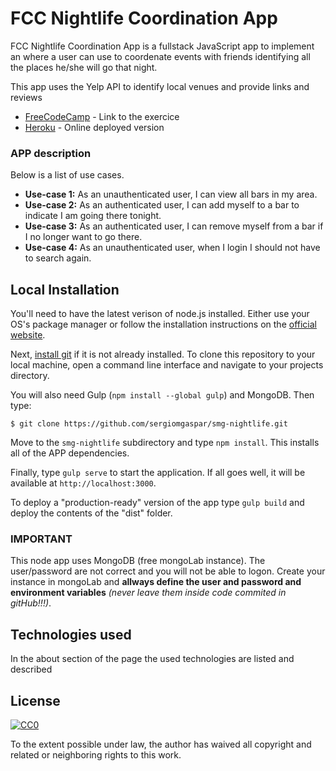 # FCC Nightlife Coordination App

FCC Nightlife Coordination App is a fullstack JavaScript app to implement an where a user can use to coordenate events with friends identifying all the places he/she will go that night.

This app uses the Yelp API to identify local venues and provide links and reviews

* [FreeCodeCamp] - Link to the exercice
* [Heroku] - Online deployed version

### APP description

Below is a list of use cases.

  - **Use-case 1:** As an unauthenticated user, I can view all bars in my area.
  - **Use-case 2:** As an authenticated user, I can add myself to a bar to indicate I am going there tonight.
  - **Use-case 3:** As an authenticated user, I can remove myself from a bar if I no longer want to go there.
  - **Use-case 4:** As an unauthenticated user, when I login I should not have to search again.
  

## Local Installation

You'll need to have the latest verison of node.js installed. Either use your OS's package manager or follow the installation instructions on the [official website](http://nodejs.org).

Next, [install git](https://git-scm.com/book/en/v2/Getting-Started-Installing-Git) if it is not already installed. To clone this repository to your local machine, open a command line interface and navigate to your projects directory.

You will also need Gulp (`npm install --global gulp`) and MongoDB. Then type:

`$ git clone https://github.com/sergiomgaspar/smg-nightlife.git`

Move to the `smg-nightlife` subdirectory and type `npm install`. This installs all of the APP dependencies.

Finally, type `gulp serve` to start the application. If all goes well, it will be available at `http://localhost:3000`.

To deploy a "production-ready" version of the app type `gulp build` and deploy the contents of the "dist" folder.

### IMPORTANT
This node app uses MongoDB (free mongoLab instance). The user/password are not correct and you will not be able to logon. Create your instance in mongoLab and **allways define the user and password and environment variables** *(never leave them inside code commited in gitHub!!!)*.

## Technologies used

In the about section of the page the used technologies are listed and described

## License

[![CC0](http://i.creativecommons.org/p/zero/1.0/88x31.png)](http://creativecommons.org/publicdomain/zero/1.0/)

To the extent possible under law, the author has waived all copyright and related or neighboring rights to this work.

[FreeCodeCamp]: <https://www.freecodecamp.com/challenges/build-a-nightlife-coordination-app>
[Heroku]: <https://smg-nightlife.herokuapp.com/>
